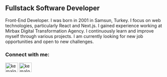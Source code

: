 <h2 align="left">Fullstack Software Developer</h2>

Front-End Developer. I was born in 2001 in Samsun, Turkey. I focus on web technologies, particularly React and Next.js. I gained experience working at Mirbax Digital Transformation Agency. I continuously learn and improve myself through various projects. I am currently looking for new job opportunities and open to new challenges.


<h3 align="left">Connect with me:</h3>
<p align="left">
<a href="https://twitter.com/kegundogdu" target="blank"><img align="center" src="https://raw.githubusercontent.com/rahuldkjain/github-profile-readme-generator/master/src/images/icons/Social/twitter.svg" alt="kemalgundogdu" height="30" width="40" /></a>
<a href="https://linkedin.com/in/kegundogdu" target="blank"><img align="center" src="https://raw.githubusercontent.com/rahuldkjain/github-profile-readme-generator/master/src/images/icons/Social/linked-in-alt.svg" alt="kemalgundogdu" height="30" width="40" /></a>
</p>
